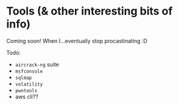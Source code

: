 # Tools (& other interesting bits of info)

Coming soon! When I...eventually stop procastinating :D


Todo: 
- `aircrack-ng` suite
- `msfconsole`
- `sqlmap`
- `volatility`
- `pwntools`
- aws cli??